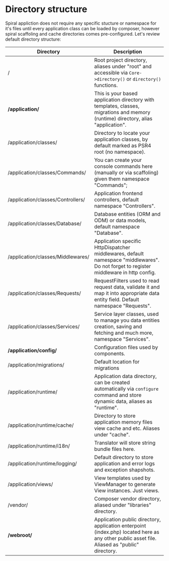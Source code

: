 # Directory structure
Spiral appliction does not require any specific stucture or namespace for it's files until every application class can be loaded by composer, however spiral
scaffoling and cache directories comes pre-configured. Let's review default directory structure:

| Directory                         | Description                    
| ---                               | ---       
| /                                 | Root project directory, aliases under "root" and accessible via `Core->directory()` or `directory()` functions.
| **/application/**                 | This is your based application directory with templates, classes, migrations and memory (runtime) directory, alias "application".
| /application/classes/             | Directory to locate your application classes, by default marked as PSR4 root (no namespace).                            
| /application/classes/Commands/    | You can create your console commands here (manually or via scaffoling) given them namespace "Commands";                            
| /application/classes/Controllers/ | Application frontend controllers, default namespace "Controllers".                          
| /application/classes/Database/    | Database entities (ORM and ODM) or data models, default namespace "Database".                          
| /application/classes/Middlewares/ | Application specific HttpDispatcher middlewares, default namespace "middlewares". Do not forget to register middleware in http config.
| /application/classes/Requests/    | RequestFilters used to read request data, validate it and map it into appropriate data entity field. Default namespace "Requests".    
| /application/classes/Services/    | Service layer classes, used to manage you data entities creation, saving and fetching and much more, namespace "Services".       
| **/application/config/**          | Configuration files used by components.                           
| /application/migrations/          | Default location for migrations                            
| /application/runtime/             | Application data directory, can be created automatically via `configure` command and store dynamic data, aliases as "runtime".
| /application/runtime/cache/       | Directory to store application memory files view cache and etc. Aliases under "cache".         
| /application/runtime/i18n/        | Translator will store string bundle files here.                            
| /application/runtime/logging/     | Default directory to store application and error logs and exception shapshots.                       
| /application/views/               | View templates used by ViewManager to generate View instances. Just views.                           
| /vendor/                          | Composer vendor directory, aliased under "libraries" directory.              
| **/webroot/**                     | Application public directory, application enterpoint (index.php) located here as any other public asset file. Aliased as "public" directory.
